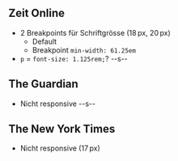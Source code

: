 ## Zeit Online
* 2 Breakpoints für Schriftgrösse (18 px, 20 px)
  * Default
  * Breakpoint `min-width: 61.25em`
* `p` = `font-size: 1.125rem;`?
--s--
## The Guardian
* Nicht responsive
--s--
## The New York Times
* Nicht responsive (17 px)
